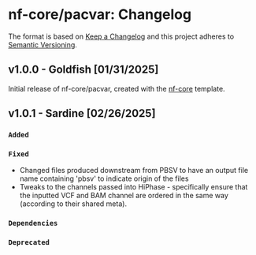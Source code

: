 # nf-core/pacvar: Changelog

The format is based on [Keep a Changelog](https://keepachangelog.com/en/1.0.0/)
and this project adheres to [Semantic Versioning](https://semver.org/spec/v2.0.0.html).

## v1.0.0 - Goldfish [01/31/2025]

Initial release of nf-core/pacvar, created with the [nf-core](https://nf-co.re/) template.

## v1.0.1 - Sardine [02/26/2025]

### `Added`

### `Fixed`

- Changed files produced downstream from PBSV to have an output file name containing 'pbsv' to indicate origin of the files
- Tweaks to the channels passed into HiPhase - specifically ensure that the inputted VCF and BAM channel are ordered in the same way (according to their shared meta).

### `Dependencies`

### `Deprecated`
